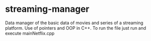 # streaming-manager
Data manager of the basic data of movies and series of a streaming platform. Use of pointers and OOP in C++.
To run the file just run and execute mainNetflix.cpp
